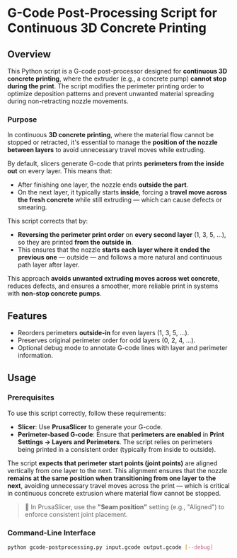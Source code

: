 # G-Code Post-Processing Script for Continuous 3D Concrete Printing

## Overview

This Python script is a G-code post-processor designed for **continuous 3D concrete printing**, where the extruder (e.g., a concrete pump) **cannot stop during the print**. The script modifies the perimeter printing order to optimize deposition patterns and prevent unwanted material spreading during non-retracting nozzle movements.


### Purpose

In continuous **3D concrete printing**, where the material flow cannot be stopped or retracted, it's essential to manage the **position of the nozzle between layers** to avoid unnecessary travel moves while extruding.

By default, slicers generate G-code that prints **perimeters from the inside out** on every layer. This means that:

* After finishing one layer, the nozzle ends **outside the part**.
* On the next layer, it typically starts **inside**, forcing a **travel move across the fresh concrete** while still extruding — which can cause defects or smearing.

This script corrects that by:

* **Reversing the perimeter print order** on **every second layer** (1, 3, 5, …), so they are printed **from the outside in**.
* This ensures that the nozzle **starts each layer where it ended the previous one** — outside — and follows a more natural and continuous path layer after layer.

This approach **avoids unwanted extruding moves across wet concrete**, reduces defects, and ensures a smoother, more reliable print in systems with **non-stop concrete pumps**.



## Features

- Reorders perimeters **outside-in** for even layers (1, 3, 5, ...).
- Preserves original perimeter order for odd layers (0, 2, 4, ...).
- Optional debug mode to annotate G-code lines with layer and perimeter information.

## Usage

### Prerequisites

To use this script correctly, follow these requirements:

* **Slicer**: Use **PrusaSlicer** to generate your G-code.
* **Perimeter-based G-code**: Ensure that **perimeters are enabled** in **Print Settings → Layers and Perimeters**. The script relies on perimeters being printed in a consistent order (typically from inside to outside).

The script **expects that perimeter start points (joint points)** are aligned vertically from one layer to the next. This alignment ensures that the nozzle **remains at the same position when transitioning from one layer to the next**, avoiding unnecessary travel moves across the print — which is critical in continuous concrete extrusion where material flow cannot be stopped.

> 📌 In PrusaSlicer, use the **"Seam position"** setting (e.g., "Aligned") to enforce consistent joint placement.

### Command-Line Interface

```bash
python gcode-postprocessing.py input.gcode output.gcode [--debug]
```

